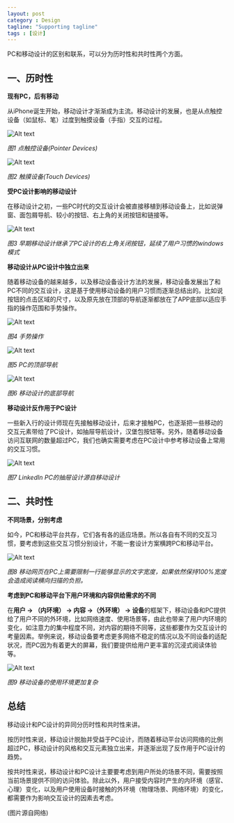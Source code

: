 ```yaml
---
layout: post
category : Design
tagline: "Supporting tagline"
tags : [设计]
---
```





PC和移动设计的区别和联系，可以分为历时性和共时性两个方面。

## 一、历时性

**现有PC，后有移动**

从iPhone诞生开始，移动设计才渐渐成为主流。移动设计的发展，也是从点触控设备（如鼠标、笔）过度到触摸设备（手指）交互的过程。

![Alt text](/images/180113/1.png)

*图1 点触控设备(Pointer Devices)*

![Alt text](/images/180113/2.png)

*图2 触摸设备(Touch Devices)*

**受PC设计影响的移动设计**

在移动设计之初，一些PC时代的交互设计会被直接移植到移动设备上，比如说弹窗、面包屑导航、较小的按钮、右上角的关闭按钮和链接等。

![Alt text](/images/180113/3.png)

*图3 早期移动设计继承了PC设计的右上角关闭按钮，延续了用户习惯的windows模式*

**移动设计从PC设计中独立出来**

随着移动设备的越来越多，以及移动设备设计方法的发展，移动设备发展出了和PC不同的交互设计，这是基于使用移动设备的用户习惯而逐渐总结出的。比如说按钮的点击区域的尺寸，以及原先放在顶部的导航逐渐都放在了APP底部以适应手指的操作范围和手势操作。

![Alt text](/images/180113/4.png)

*图4 手势操作*

![Alt text](/images/180113/5.png)

*图5 PC的顶部导航*

![Alt text](/images/180113/6.png)

*图6 移动设计的底部导航*

**移动设计反作用于PC设计**

一些新入行的设计师现在先接触移动设计，后来才接触PC，也逐渐把一些移动的交互元素带给了PC设计，如抽屉导航设计，汉堡包按钮等。另外，随着移动设备访问互联网的数量超过PC，我们也确实需要考虑在PC设计中参考移动设备上常用的交互习惯。

![Alt text](/images/180113/7.png)

*图7 LinkedIn PC的抽屉设计源自移动设计*

## 二、共时性

**不同场景，分别考虑**

如今，PC和移动平台共存，它们各有各的适应场景。所以各自有不同的交互习惯，要考虑到这些交互习惯分别设计，不能一套设计方案横跨PC和移动平台。

![Alt text](/images/180113/8.png)

*图8 移动网页在PC上需要限制一行能够显示的文字宽度，如果依然保持100%宽度会造成阅读横向扫描的负担。*

**考虑到PC和移动平台下用户环境和内容供给需求的不同**

在**用户 -> （内环境） -> 内容 ->（外环境） ->  设备**的框架下，移动设备和PC提供给了用户不同的外环境，比如网络速度、使用场景等，由此也带来了用户内环境的变化，如注意力的集中程度不同，对内容的期待不同等，这些都要作为交互设计的考量因素。举例来说，移动设备要考虑更多网络不稳定的情况以及不同设备的适配状况，而PC因为有着更大的屏幕，我们要提供给用户更丰富的沉浸式阅读体验等。

![Alt text](/images/180113/9.png)

*图9 移动设备的使用环境更加复杂*

## 总结

移动设计和PC设计的异同分历时性和共时性来讲。

按历时性来说，移动设计脱胎并受益于PC设计，而随着移动平台访问网络的比例超过PC，移动设计的风格和交互元素独立出来，并逐渐出现了反作用于PC设计的趋势。

按共时性来说，移动设计和PC设计主要要考虑到用户所处的场景不同，需要按照当前场景提供不同的访问体验。除此以外，用户接受内容时产生的内环境（感官、心理）变化，以及用户使用设备时接触的外环境（物理场景、网络环境）的变化，都需要作为影响交互设计的因素去考虑。

(图片源自网络)